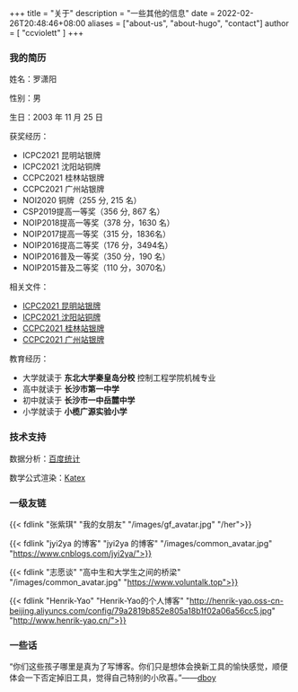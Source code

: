 +++
title = "关于"
description = "一些其他的信息"
date = 2022-02-26T20:48:46+08:00
aliases = ["about-us", "about-hugo", "contact"]
author = [ "ccviolett" ]
+++

### 我的简历

姓名：罗潇阳

性别：男

生日：2003 年 11 月 25 日

获奖经历：

- ICPC2021 昆明站银牌
- ICPC2021 沈阳站铜牌
- CCPC2021 桂林站银牌
- CCPC2021 广州站银牌
- NOI2020 铜牌（255 分, 215 名）
- CSP2019提高一等奖（356 分, 867 名）
- NOIP2018提高一等奖（378 分，1630 名）
- NOIP2017提高一等奖（315 分，1836名）
- NOIP2016提高二等奖（176 分，3494名）
- NOIP2016普及一等奖（350 分，190 名）
- NOIP2015普及二等奖（110 分，3070名）

相关文件：
- [ICPC2021 昆明站银牌](https://ccviolett-1307804825.cos.ap-shanghai.myqcloud.com/img/202204242100486.pdf)
- [ICPC2021 沈阳站铜牌](https://ccviolett-1307804825.cos.ap-shanghai.myqcloud.com/img/202204242100482.pdf)
- [CCPC2021 桂林站银牌](https://ccviolett-1307804825.cos.ap-shanghai.myqcloud.com/img/202204242100484.jpg)
- [CCPC2021 广州站银牌](https://ccviolett-1307804825.cos.ap-shanghai.myqcloud.com/img/202204242100485.jpg)

教育经历：

- 大学就读于 **东北大学秦皇岛分校** 控制工程学院机械专业
- 高中就读于 **长沙市第一中学**
- 初中就读于 **长沙市一中岳麓中学**
- 小学就读于 **小榄广源实验小学**

### 技术支持

数据分析：[百度统计](https://tongji.baidu.com/)

数学公式渲染：[Katex](https://katex.org/)

### 一级友链 

{{< fdlink "张紫琪" "我的女朋友" "/images/gf_avatar.jpg" "/her">}}

{{< fdlink "jyi2ya 的博客" "jyi2ya 的博客" "/images/common_avatar.jpg" "https://www.cnblogs.com/jyi2ya/">}}

{{< fdlink "志愿谈" "高中生和大学生之间的桥梁" "/images/common_avatar.jpg" "https://www.voluntalk.top">}}

{{< fdlink "Henrik-Yao" "Henrik-Yao的个人博客" "http://henrik-yao.oss-cn-beijing.aliyuncs.com/config/79a2819b852e805a18b1f02a06a56cc5.jpg" "http://www.henrik-yao.cn/">}}

### 一些话

“你们这些孩子哪里是真为了写博客。你们只是想体会换新工具的愉快感觉，顺便体会一下否定掉旧工具，觉得自己特别的小欣喜。”——[dboy](https://www.zhihu.com/people/d-b-o-y)
